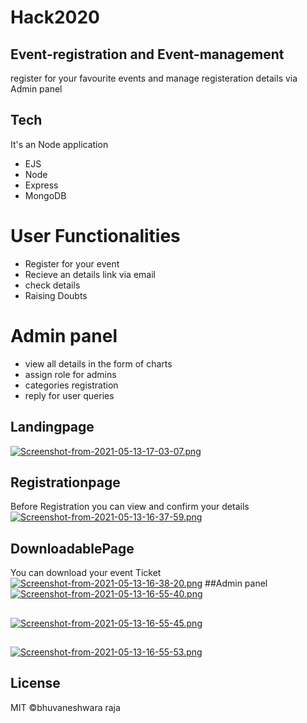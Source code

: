 # Hack2020
## Event-registration and Event-management
register for your favourite events and manage registeration details via Admin panel
## Tech

It's an Node application

- EJS
- Node
- Express
- MongoDB
# User Functionalities
- Register for your event
- Recieve an details link via email
- check details
- Raising Doubts
# Admin panel
- view all details in the form of charts
- assign role for admins
- categories registration
- reply for user queries
 ## Landingpage
[![Screenshot-from-2021-05-13-17-03-07.png](https://i.postimg.cc/bJj38wZ0/Screenshot-from-2021-05-13-17-03-07.png)](https://postimg.cc/ns0vGZYM)
## Registrationpage
Before Registration you can view and confirm your details
[![Screenshot-from-2021-05-13-16-37-59.png](https://i.postimg.cc/YqVPZkzR/Screenshot-from-2021-05-13-16-37-59.png)](https://postimg.cc/D8r549D4)
## DownloadablePage
You can download your event Ticket
[![Screenshot-from-2021-05-13-16-38-20.png](https://i.postimg.cc/1RTGGzH9/Screenshot-from-2021-05-13-16-38-20.png)](https://postimg.cc/vDrxMbkj)
##Admin panel
[![Screenshot-from-2021-05-13-16-55-40.png](https://i.postimg.cc/3xw0z59L/Screenshot-from-2021-05-13-16-55-40.png)](https://postimg.cc/kBk5tH08)
## 
##
[![Screenshot-from-2021-05-13-16-55-45.png](https://i.postimg.cc/9FbqxFPR/Screenshot-from-2021-05-13-16-55-45.png)](https://postimg.cc/4mKdyGSs)
##
##
[![Screenshot-from-2021-05-13-16-55-53.png](https://i.postimg.cc/7LxsFLdF/Screenshot-from-2021-05-13-16-55-53.png)](https://postimg.cc/cvbBYdsh)
## License

MIT
©bhuvaneshwara raja
